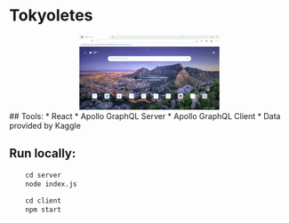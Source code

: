 # Tokyoletes

<div style="text-align:center">
<img src="./assets/demo.gif" backgroundColor= white width=50%/>  
</div>
## Tools:
* React
* Apollo GraphQL Server
* Apollo GraphQL Client
* Data provided by Kaggle

## Run locally:
```
    cd server
    node index.js 

```

```
    cd client
    npm start
```